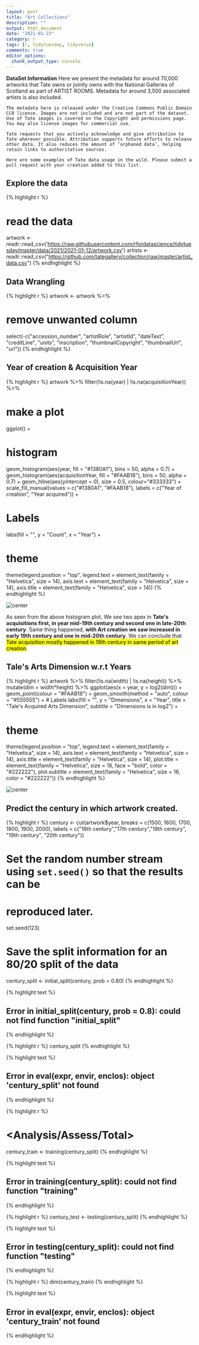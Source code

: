 ```yaml
---
layout: post
title: "Art Collections"
description: ""
output: html_document
date: "2021-01-23"
category: r
tags: [r, tidytuesday, tidyverse]
comments: true
editor_options: 
  chunk_output_type: console
---
```



**DataSet Information** Here we present the metadata for around 70,000 artworks that Tate owns or jointly owns with the National Galleries of Scotland as part of ARTIST ROOMS. Metadata for around 3,500 associated artists is also included.

    The metadata here is released under the Creative Commons Public Domain CC0 licence. Images are not included and are not part of the dataset. Use of Tate images is covered on the Copyright and permissions page. You may also license images for commercial use.

    Tate requests that you actively acknowledge and give attribution to Tate wherever possible. Attribution supports future efforts to release other data. It also reduces the amount of ‘orphaned data’, helping retain links to authoritative sources.

    Here are some examples of Tate data usage in the wild. Please submit a pull request with your creation added to this list.




## Explore the data


{% highlight r %}
# read the data
artwork <- readr::read_csv('https://raw.githubusercontent.com/rfordatascience/tidytuesday/master/data/2021/2021-01-12/artwork.csv')
artists <- readr::read_csv("https://github.com/tategallery/collection/raw/master/artist_data.csv")
{% endhighlight %}

## Data Wrangling


{% highlight r %}
artwork <- artwork %>%
  # remove unwanted column
  select(-c("accession_number", "artistRole", "artistId", "dateText", "creditLine", "units", "inscription", "thumbnailCopyright", "thumbnailUrl", "url"))
{% endhighlight %}


## Year of creation & Acquisition Year


{% highlight r %}
artwork %>%
  filter(!is.na(year) | !is.na(acquisitionYear)) %>%
  # make a plot
  ggplot() +
  # histogram
  geom_histogram(aes(year, fill = "#1380A1"), 
                 bins = 50, alpha = 0.7) +
  geom_histogram(aes(acquisitionYear, fill = "#FAAB18"), 
                 bins = 50, alpha = 0.7) +
  geom_hline(aes(yintercept = 0), size = 0.5, colour="#333333") +
  scale_fill_manual(values = c("#1380A1", "#FAAB18"), 
                    labels = c("Year of creation", "Year acquired")) +
  # Labels
  labs(fill = "", y = "Count", x = "Year") +
  # theme 
  theme(legend.position = "top", 
        legend.text = element_text(family = "Helvetica", size = 14),
        axis.text = element_text(family = "Helvetica", size = 14),
        axis.title = element_text(family = "Helvetica", size = 14))
{% endhighlight %}

![center](/figs/2021-01-11-art-collections/unnamed-chunk-3-1.png)


As seen from the above histogram plot, We see two apex in **Tate's acquisitions first, in year mid-19th century and second one in late-20th century**. Same thing happened, **with Art creation we saw increased in early 19th century and one in mid-20th century**. 
We can conclude that <mark>Tate acquisition mostly happened in 19th century in same period of art creation</mark>.


## Tale's Arts Dimension w.r.t Years


{% highlight r %}
artwork %>%
  filter(!is.na(width) | !is.na(height)) %>%
  mutate(dim = width*height) %>%
  ggplot(aes(x = year, y = log2(dim))) + 
  geom_point(colour = "#FAAB18") +
  geom_smooth(method = "auto", colour = "#555555") +
    # Labels
  labs(fill = "", y = "Dimensions", 
       x = "Year", title = "Tale's Acquired Arts Dimension", 
       subtitle = "Dimensions is in log2") +
  # theme 
  theme(legend.position = "top", 
        legend.text = element_text(family = "Helvetica", size = 14),
        axis.text = element_text(family = "Helvetica", size = 14),
        axis.title = element_text(family = "Helvetica", size = 14),
        plot.title = element_text(family = "Helvetica", size = 18, 
                                  face = "bold", color = "#222222"),
        plot.subtitle = element_text(family = "Helvetica", size = 16,
                                    color = "#222222"))
{% endhighlight %}

![center](/figs/2021-01-11-art-collections/unnamed-chunk-4-1.png)
  

## Predict the century in which artwork created.


{% highlight r %}
century <- cut(artwork$year, breaks = c(1500, 1600, 1700, 1800, 1900, 2000),
               labels = c("16th century","17th century","18th century",
                          "19th century", "20th century"))


# Set the random number stream using `set.seed()` so that the results can be 
# reproduced later.
set.seed(123)

# Save the split information for an 80/20 split of the data
century_split <- initial_split(century, prob = 0.80)
{% endhighlight %}



{% highlight text %}
## Error in initial_split(century, prob = 0.8): could not find function "initial_split"
{% endhighlight %}



{% highlight r %}
century_split
{% endhighlight %}



{% highlight text %}
## Error in eval(expr, envir, enclos): object 'century_split' not found
{% endhighlight %}



{% highlight r %}
# <Analysis/Assess/Total>

century_train <- training(century_split)
{% endhighlight %}



{% highlight text %}
## Error in training(century_split): could not find function "training"
{% endhighlight %}



{% highlight r %}
century_test  <-  testing(century_split)
{% endhighlight %}



{% highlight text %}
## Error in testing(century_split): could not find function "testing"
{% endhighlight %}



{% highlight r %}
dim(century_train)
{% endhighlight %}



{% highlight text %}
## Error in eval(expr, envir, enclos): object 'century_train' not found
{% endhighlight %}

  
